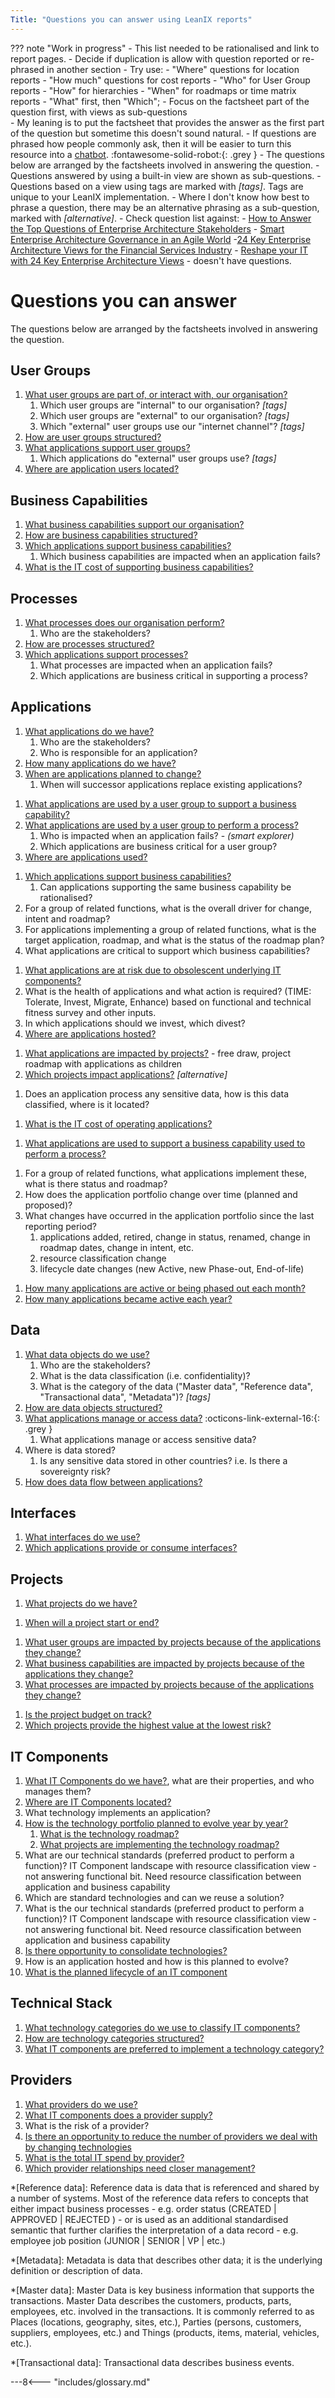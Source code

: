 ```yaml
---
Title: "Questions you can answer using LeanIX reports"
---
```


??? note "Work in progress"
    - This list needed to be rationalised and link to report pages.
        - Decide if duplication is allow with question reported or re-phrased in another section
    - Try use:
        - "Where" questions for location reports
        - "How much" questions for cost reports
        - "Who" for User Group reports
        - "How" for hierarchies
        - "When" for roadmaps or time matrix reports
        - "What" first, then "Which"; 
    - Focus on the factsheet part of the question first, with views as sub-questions  
    - My leaning is to put the factsheet that provides the answer as the first part of the question but sometime this doesn't sound natural.
    - If questions are phrased how people commonly ask, then it will be easier to turn this resource into a [chatbot](https://stephen-gates.github.io/chatbot/site/). :fontawesome-solid-robot:{: .grey }
    - The questions below are arranged by the factsheets involved in answering the question. 
      - Questions answered by using a built-in view are shown as sub-questions. 
      - Questions based on a view using tags are marked with *[tags]*. Tags are unique to your LeanIX implementation. 
      - Where I don't know how best to phrase a question, there may be an alternative phrasing as a sub-question, marked with *[alternative]*. 
    - Check question list against:
        - [How to Answer the Top Questions of Enterprise Architecture Stakeholders](https://www.leanix.net/en/download/how-to-answer-the-top-questions-of-enterprise-architecture-stakeholders)
        - [Smart Enterprise Architecture Governance in an Agile World](https://www.leanix.net/en/download/smart-ea-governance-in-an-agile-world)
        -[24 Key Enterprise Architecture Views for the Financial Services Industry](https://www.leanix.net/en/download/24-enterprise-architecture-views-financial-services)
        - [Reshape your IT with 24 Key Enterprise Architecture Views](https://www.leanix.net/en/download/reshape-your-it-with-24-key-enterprise-architecture-viewpoints) - doesn't have questions.

# Questions you can answer 

The questions below are arranged by the factsheets involved in answering the question. 

## User Groups

1. [What user groups are part of, or interact with, our organisation?][inventory]
    1. Which user groups are "internal" to our organisation? *[tags]*
    1. Which user groups are "external" to our organisation? *[tags]*
    1. Which "external" user groups use our "internet channel"? *[tags]*
1. [How are user groups structured?][factsheet-map-user-group] 
1. [What applications support user groups?][landscape-application-user-group] 
    1. Which applications do "external" user groups use? *[tags]* <!-- this requires an internal/external tag on the user group factsheet -->
1. [Where are application users located?][location-application-usage]

    
## Business Capabilities

1. [What business capabilities support our organisation?][inventory]
1. [How are business capabilities structured?][factsheet-map-business-capability]
1. [Which applications support business capabilities?][landscape-application-business-capability] 
    1. Which business capabilities are impacted when an application fails? 
1. [What is the IT cost of supporting business capabilities?][cost-business-capability]

## Processes

1. [What processes does our organisation perform?][inventory]
    1. Who are the stakeholders?
1. [How are processes structured?][factsheet-map-process]
1. [Which applications support processes?][landscape-application-process]
    1. What processes are impacted when an application fails?
    1. Which applications are business critical in supporting a process?

## Applications

<!-- Application factsheet only questions -->
1. [What applications do we have?][inventory]
    1. Who are the stakeholders?
    1. Who is responsible for an application?
1. [How many applications do we have?][inventory]
1. [When are applications planned to change?][roadmap-application]
    1. When will successor applications replace existing applications?  
<!-- Application × User Group factsheet questions -->
1. [What applications are used by a user group to support a business capability?][application-matrix-business-capability-user-group]
1. [What applications are used by a user group to perform a process?][application-matrix-process-user-group]
    1. Who is impacted when an application fails? - *(smart explorer)*
    1. Which applications are business critical for a user group? 
1. [Where are applications used?](location/application-usage-report)
<!-- Application × Business Capability factsheet questions -->
1. [Which applications support business capabilities?](landscape/application-landscape-reports) 
    1. Can applications supporting the same business capability be rationalised?
1. For a group of related functions, what is the overall driver for change, intent and roadmap? 
1. For applications implementing a group of related functions, what is the target application, roadmap, and what is the status of the roadmap plan? 
1. What applications are critical to support which business capabilities?
<!-- Application × IT Components factsheet questions -->
1. [What applications are at risk due to obsolescent underlying IT components?](matrix/application-matrix-reports/) 
1. What is the health of applications and what action is required? (TIME: Tolerate, Invest, Migrate, Enhance) based on functional and technical fitness survey and other inputs. 
1. In which applications should we invest, which divest?
1. [Where are applications hosted?](location/application-sourcing-report/)
<!-- ### A x Project -->
1. [What applications are impacted by projects?]() - free draw, project roadmap with applications as children
1. [Which projects impact applications?]() *[alternative]*
<!-- ### A x D x I -->
1. Does an application process any sensitive data, how is this data classified, where is it located? 
<!-- ### A x ITC x Provider  -->
1. [What is the IT cost of operating applications?][cost-provider]
<!-- ### Matrix  -->
1. [What applications are used to support a business capability used to perform a process?](matrix/application-matrix-reports/#process-user-group)
<!-- ### unknown  -->
1. For a group of related functions, what applications implement these, what is there status and roadmap? 
1. How does the application portfolio change over time (planned and proposed)? 
1. What changes have occurred in the application portfolio since the last reporting period? 
    1. applications added, retired, change in status, renamed, change in roadmap dates, change in intent, etc.
    1. resource classification change
    1. lifecycle date changes (new Active, new Phase-out, End-of-life)
<!-- ### metrics -->
1. [How many applications are active or being phased out each month?](metrics/lifecycle-and-age-report.md)
1. [How many applications became active each year?](metrics/lifecycle-and-age-report)
    

## Data

1. [What data objects do we use?][inventory]
    1. Who are the stakeholders?
    1. What is the data classification (i.e. confidentiality)? 
    1. What is the category of the data ("Master data", "Reference data", "Transactional data", "Metadata")? *[tags]*
1. [How are data objects structured?][factsheet-map-data-object]
1. [What applications manage or access data?](https://store.leanix.net/en/report-details/753b11a9-4e86-4fad-a840-f76341bad983/c7d772df-2988-4024-920f-fb732d95cedc) :octicons-link-external-16:{: .grey } 
    1. What applications manage or access sensitive data?
1. Where is data stored? <!-- /location/it-component-location-report -->
    1. Is any sensitive data stored in other countries? i.e.  Is there a sovereignty risk?
1. [How does data flow between applications?][dataflow]

## Interfaces

1. [What interfaces do we use?][inventory] 
1. [Which applications provide or consume interfaces?][circle-map]

<!--
1. [How does data flow between applications?][data-flow]
    1. How is it the data transported? e.g. by file or API
    1. What is the frequency of data flows? e.g. real-time, hourly, or daily
    1. What is the data classification?
    1. Which application provides the interface?
    1. Which applications consume the interface?
-->

## Projects 

1. [What projects do we have?][inventory]
<!--    1. How are projects structured? e.g. Portfolios, Programs, and Projects. Not available in Factsheet Maps -->
1. [When will a project start or end?][roadmap-project]
<!-- 1. What applications will be changed by a project? *(Free Draw diagram? Use smart explorer for a single project)* -->
1. [What user groups are impacted by projects because of the applications they change?][landscape-project-user-group]
1. [What business capabilities are impacted by projects because of the applications they change?][landscape-project-business-capability]
1. [What processes are impacted by projects because of the applications they change?][landscape-project-process]
<!-- 1. What is a project's budget? - *(factsheet?)*  -->
1. [Is the project budget on track?][cost-project]
1. [Which projects provide the highest value at the lowest risk?][portfolio-project]

## IT Components

1. [What IT Components do we have?][inventory], what are their properties, and who manages them? 
1. [Where are IT Components located?][location-it-component-location]
1. What technology implements an application? <!--IT Component matrix with Application children or data flow or free draw -->
1. [How is the technology portfolio planned to evolve year by year?](/matrix/it-component-matrix-reports/#time-technical-stack) 
    1. [What is the technology roadmap?][roadmap-it-component]
    1. [What projects are implementing the technology roadmap?][roadmap-project]
1. What are our technical standards (preferred product to perform a function)? IT Component landscape with resource classification view - not answering functional bit. Need resource classification between application and business capability
  1. Which are standard technologies and can we reuse a solution?
1. What is the  our technical standards (preferred product to perform a function)? IT Component landscape with resource classification view - not answering functional bit. Need resource classification between application and business capability
1. [Is there opportunity to consolidate technologies?][landscape-it-component-technical-stack]
1. How is an application hosted and how is this planned to evolve?
1. [What is the planned lifecycle of an IT component][roadmap-it-component]


## Technical Stack

1. [What technology categories do we use to classify IT components?][inventory]
1. [How are technology categories structured?][factsheet-map-technical-stack]
1. [What IT components are preferred to implement a technology category?][landscape-it-component-technical-stack]


## Providers

1. [What providers do we use?][inventory]
1. [What IT components does a provider supply?][landscape-it-component-provider]
1. What is the risk of a provider?
1. [Is there an opportunity to reduce the number of providers we deal with by changing technologies](/matrix/it-component-matrix-reports/#technical-stack-provider)
1. [What is the total IT spend by provider?][cost-provider]
1. [Which provider relationships need closer management?][portfolio-provider]

<!-- 

## other

From https://www.leanix.net/en/product/use-cases/integration-architecture-management

1. Is the data flow compromised by outdated Applications?
1. Are the Applications technically suited for the specific purpose?
1. How critical are the Applications in the data flow?
1. Which Applications are using employee data?
1. Is any customer data stored outside Europe?
1. Are there conflicts in manipulating data ("CRUD")?
1. How is the information flow across the Application Portfolio?
1. How are Applications interacting with each other and how often?
1. Are certain Applications a point of failure due to their high number of interfaces?

from https://www.leanix.net/en/product/use-cases/application-portfolio-management

1. Spot insufficient or unreasonable Functional Fit in an instant.
1. Communicate Applications that are going to be replaced with a Successor Application.
1. Identify the highest priorities to tackle first and focus your investments.
1. In which Applications to invest?
1. How well are Business Capabilities supported by Applications?
1. Who is using Applications where: Do we have support gaps? Do we have redundancies?
1. Who is providing the Application: Is this an effective setup?
1. How does the Application portfolio evolve over time?
1. Is the Application portfolio in line with our strategic business priorities?

from https://www.leanix.net/en/product/use-cases/technology-risk-management

1. Insights into whether an Application and the Business Capability it supports are at risk is therefore derived from the underlying IT Components.
1. How many IT Components are redundant?
1. Which Applications are at risk as the underlying IT components are out of the lifecycle?
1. Which IT Components go Out-of-Life?
1. Which Countries are most affected by Tech Risk?
1. Which actions are planned to mitigate the risk by the individual Application owners?

-->

<!-- link reference: link "tool tip" -->
<!-- does link have a .. and/or / in front? https://www.mkdocs.org/user-guide/writing-your-docs/#linking-to-pages-->
<!-- on local using .. I can't go up a level, but I can on /site -->

[factsheet-map]: ../factsheet-map/ "Factsheet Map reports"
[factsheet-map-user-group]: ../factsheet-map/#user-group "User Group map"
[factsheet-map-business-capability]: ../factsheet-map/#business-capability "Business Capability map"
[factsheet-map-process]: ../factsheet-map/#process "Process map"
[factsheet-map-data-object]: ../factsheet-map/#data-object "Data Object map"
[factsheet-map-technical-stack]: ../factsheet-map/#technical-stack "Technical Stack map"

[landscape]: ../landscape/ "Landscape reports"
[landscape-application]: ../landscape/application-landscape-reports/
[landscape-application-user-group]: ../landscape/application-landscape-reports/#user-group 
[landscape-application-business-capability]: ../landscape/application-landscape-reports/#business-capability
[landscape-application-process]: ../landscape/application-landscape-reports/#process
[landscape-it-component]: ../landscape/it-component-landscape-reports/
[landscape-it-component-technical-stack]: ../landscape/it-component-landscape-reports/#technical-stack
[landscape-it-component-provider]: ../landscape/it-component-landscape-reports/#provider
[landscape-project]: ../landscape/project-landscape-reports/
[landscape-project-user-group]: ../landscape/project-landscape-reports/#user-group 
[landscape-project-business-capability]: ../landscape/project-landscape-reports/#business-capability
[landscape-project-process]: ../landscape/project-landscape-reports/#process

[matrix]: ../matrix/ "Matrix reports"
[application-matrix]: ../matrix/application-matrix-reports
[application-matrix-business-capability-user-group]: ../matrix/application-matrix-reports/#business-capability-user-group
[application-matrix-process-user-group]: ../matrix/application-matrix-reports/#process-user-group
[application-matrix-process-business-capability]: ../matrix/application-matrix-reports/#process-business-capability
[application-matrix-time-business-capability]: ../matrix/application-matrix-reports/#time-business-capability
[application-matrix-time-user-group]: ../matrix/application-matrix-reports/#time-user-group

[it-component-matrix]: ../matrix/it-component-matrix-reports/
<!-- 3 settings -->

[project-matrix]: ../matrix/project-matrix-reports
<!-- 5 settings -->


[roadmap]: ../roadmap/ "Roadmap reports"
[roadmap-application]: ../roadmap/application-roadmap-reports
[roadmap-it-component]: ../roadmap/it-component-roadmap-reports
[roadmap-project]: ../roadmap/project-roadmap-reports

[location]: ../location/ "Location reports"
[location-application-usage]: ../location/application-usage-report
[location-it-component-location]: ../location/it-component-location-report

[circle-map]: ../interface/ "Interface Circle map"
[dataflow]: ../dataflow/ "Data Flow diagram"

[cost]: ../cost/ "Cost reports"
[cost-business-capability]: ../cost/business-capability-cost-report
[cost-project]: ../cost/project-cost-report
[cost-provider]: ../cost/provider-cost-report

[lifecycle-age]: ../metrics/lifecycle-and-age-report "Lifecycle and Age reports"
[portfolio]: ../metrics/ "Portfolio reports"
[portfolio-application]: ../metrics/application-portfolio-report/
[portfolio-project]: ../metrics/project-portfolio-report/
[portfolio-provider]: ../metrics/provider-portfolio-report/

[inventory]: ../inventory/ "Inventory"

<!-- Glossary terms --> 

*[Reference data]: Reference data is data that is referenced and shared by a number of systems. Most of the reference data refers to concepts that either impact business processes - e.g. order status (CREATED | APPROVED | REJECTED ) - or is used as an additional standardised semantic that further clarifies the interpretation of a data record - e.g. employee job position (JUNIOR | SENIOR | VP | etc.)

*[Metadata]: Metadata is data that describes other data; it is the underlying definition or description of data. 

*[Master data]: Master Data is key business information that supports the transactions.
Master Data describes the customers, products, parts, employees, etc. involved in the transactions. It is commonly referred to
as Places (locations, geography, sites, etc.), Parties (persons, customers, suppliers, employees, etc.) and Things (products, items, material, vehicles, etc.).

*[Transactional data]: Transactional data describes business events.


---8<---​  "includes/glossary.md"
